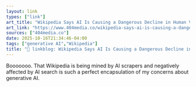```yaml
---
layout: link
types: ["link"]
art_title: "Wikipedia Says AI Is Causing a Dangerous Decline in Human Visitors"
art_link: "https://www.404media.co/wikipedia-says-ai-is-causing-a-dangerous-decline-in-human-visitors/"
sources: ["404media.co"]
date: 2025-10-16T21:34:46-04:00
tags: ["generative AI","Wikipedia"]
title: "🔗 linkblog: Wikipedia Says AI Is Causing a Dangerous Decline in Human Visitors"
---
```

Booooooo. That Wikipedia is being mined by AI scrapers and negatively affected by AI search is such a perfect encapsulation of my concerns about generative AI.
